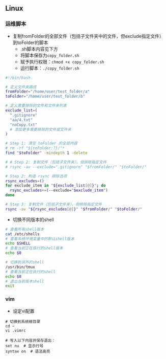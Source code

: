 ## Linux
### 运维脚本
* 复制fromFolder的全部文件（包括子文件夹中的文件，但exclude指定文件）到toFolder的脚本
  - .sh脚本内容见下方
  - 将脚本保存为`copy_folder.sh`   
  - 赋予执行权限：`chmod +x copy_folder.sh`
  - 运行脚本：`./copy_folder.sh`
```copy_folder.sh
#!/bin/bash

# 定义文件夹路径
fromFolder="/home/user/test_folder/a"
toFolder="/home/user/test_folder/b"

# 定义需要排除的文件和文件夹列表
exclude_list=(
  ".gitignore"
  "aa/4.txt"
  "noCopy.txt"
  # 添加更多需要排除的文件或文件夹
)

# Step 1: 清空 toFolder 的全部内容
# rm -rf "${toFolder:?}/"*
find "$toFolder" -mindepth 1 -delete

# # Step 2: 复制文件（包括子文件夹），但排除指定文件
# rsync -av --exclude=".gitignore" "$fromFolder/" "$toFolder/"

# Step 2: 构造 rsync 排除选项
rsync_excludes=()
for exclude_item in "${exclude_list[@]}"; do
  rsync_excludes+=(--exclude="$exclude_item")
done

# Step 3: 复制文件（包括子文件夹），但排除指定文件
rsync -av "${rsync_excludes[@]}" "$fromFolder/" "$toFolder/"
```

* 切换不同版本的shell
```bash
# 查看所有shell版本
cat /etc/shells
# 查看系统环境变量中的默认shell版本
echo $SHELL
# 查看当前正在执行的shell版本
echo $0

# 切换到另外的shell
/usr/bin/tmux
# 查看当前正在执行的shell
echo $0
# 退出当前版本shell
exit
```
### vim
* 设定vi配置
```shell
# 切换到系统根目录
cd ~
vi .vimrc

# 写入以下内容并保存退出：
set nu  # 显示行号
syntax on  # 语法高亮
```
